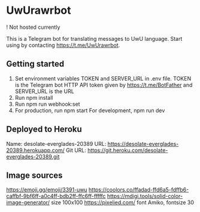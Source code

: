 # UwUrawrbot
! Not hosted currently

This is a Telegram bot for translating messages to UwU language.
Start using by contacting https://t.me/UwUrawrbot.

## Getting started

1. Set environment variables TOKEN and SERVER_URL in .env file.
   TOKEN is the Telegram bot HTTP API token given by https://t.me/BotFather
   and SERVER_URL is the URL
2. Run npm install
3. Run npm run webhook:set
4. For production, run npm start
   For development, npm run dev

## Deployed to Heroku

Name: desolate-everglades-20389
URL: https://desolate-everglades-20389.herokuapp.com/
Git URL: https://git.heroku.com/desolate-everglades-20389.git

## Image sources

https://emoji.gg/emoji/3391-uwu
https://coolors.co/ffadad-ffd6a5-fdffb6-caffbf-9bf6ff-a0c4ff-bdb2ff-ffc6ff-fffffc
https://mdigi.tools/solid-color-image-generator/ size 100x100
https://pixelied.com/ font Amiko, fontsize 30
